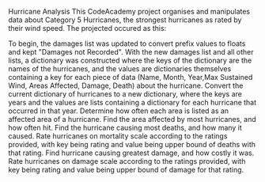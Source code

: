 Hurricane Analysis
This CodeAcademy project organises and manipulates data about Category 5 Hurricanes, the strongest hurricanes as rated by their wind speed. The projected occured as this:

To begin, the damages list was updated to convert prefix values to floats and kept "Damages not Recorded".
With the new damages list and all other lists, a dictionary was constructed where the keys of the dictionary are the names of the hurricanes, and the values are dictionaries themselves containing a key for each piece of data (Name, Month, Year,Max Sustained Wind, Areas Affected, Damage, Death) about the hurricane.
Convert the current dictionary of hurricanes to a new dictionary, where the keys are years and the values are lists containing a dictionary for each hurricane that occurred in that year.
Determine how often each area is listed as an affected area of a hurricane.
Find the area affected by most hurricanes, and how often hit.
Find the hurricane causing most deaths, and how many it caused.
Rate hurricanes on mortality scale according to the ratings provided, with key being rating and value being upper bound of deaths with that rating.
Find hurricane causing greatest damage, and how costly it was.
Rate hurricanes on damage scale according to the ratings provided, with key being rating and value being upper bound of damage for that rating.
